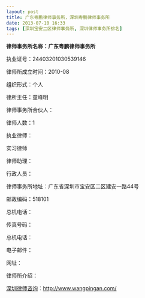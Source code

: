 ```yaml
---
layout: post
title: 广东粤鹏律师事务所，深圳粤鹏律师事务所
date: 2013-07-10 16:33
tags: [深圳宝安二区律师事务所, 深圳律师事务所排名]
---
```

<strong>律师事务所名称：广东粤鹏律师事务所</strong>

执业证号：24403201030539146

律师所成立时间：2010-08

组织形式：个人

律所主任：童峰明

律师事务所合伙人：

律师人数：1

执业律师：

实习律师

律师助理：

行政人员：

律师事务所地址：广东省深圳市宝安区二区建安一路44号

邮政编码：518101

总机电话：

传真号码：

总机电话：

电子邮件：

网址：

律师所介绍：

<a href="http://www.wangpingan.com/">深圳律师咨询</a>：<a href="http://www.wangpingan.com/">http://www.wangpingan.com/</a>

